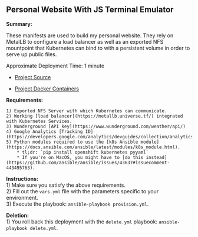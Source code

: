 ## Personal Website With JS Terminal Emulator

**Summary:**

These manifests are used to build my personal website. They rely on MetalLB to configure a load balancer as well as an exported NFS mountpoint that Kubernetes can bind to with a persistent volume in order to serve up public files. 

Approximate Deployment Time: 1 minute

* [Project Source](https://github.com/zimmertr/Personal-Website-With-JS-Terminal-Emulator)

* [Project Docker Containers](https://github.com/zimmertr/Personal-Website-With-JS-Terminal-Emulator/tree/master/Docker)

**Requirements:**

    1) Exported NFS Server with which Kubernetes can communicate.
    2) Working [load balancer](https://metallb.universe.tf/) integrated with Kubernetes Services.
    3) Wunderground [API key](https://www.wunderground.com/weather/api/)
    4) Google Analytics [Tracking ID](https://developers.google.com/analytics/devguides/collection/analyticsjs/)
    5) Python modules required to use the [k8s Ansible module](https://docs.ansible.com/ansible/latest/modules/k8s_module.html).
        * tl;dr: `pip install openshift kubernetes pyyaml`
        * If you're on MacOS, you might have to [do this instead](https://github.com/ansible/ansible/issues/43637#issuecomment-443495763).

**Instructions:**  
    1) Make sure you satisfy the above requirements.   
    2) Fill out the `vars.yml` file with the parameters specific to your environment.  
    3) Execute the playbook: `ansible-playbook provision.yml`.  

**Deletion:**  
    1) You roll back this deployment with the `delete.yml` playbook: `ansible-playbook delete.yml`.
